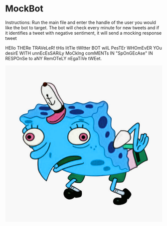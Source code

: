 # MockBot

Instructions: Run the main file and enter the handle of the user you would like the bot to target. The bot will check every minute for new tweets and if it identifies a tweet with negative sentiment, it will send a mocking response tweet

HEllo THERe TRAVeLeR! tHis litTle tWItter BOT wilL PesTEr WHOmEvER YOu desirE WITH unnEcEsSARiLy MoCkIng comMENTs IN "SpOnGEcAse" IN RESPOnSe to aNY RemOTeLY nEgaTiVe tWEet.

![Mocking Spongebob](mockingspongebobbb.png)
